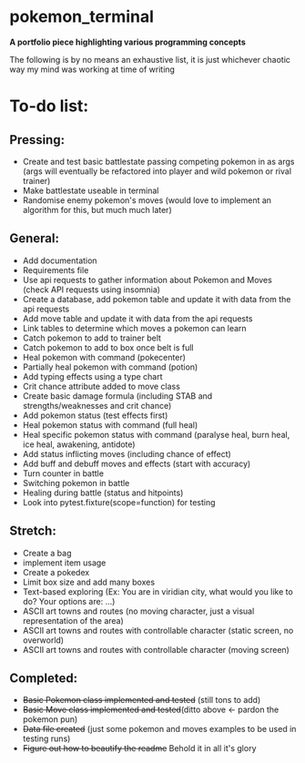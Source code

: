 # pokemon_terminal
**A portfolio piece highlighting various programming concepts**

The following is by no means an exhaustive list, it is just whichever chaotic way my mind was working at time of writing

# To-do list:
## Pressing:
- Create and test basic battlestate passing competing pokemon in as args (args will eventually be refactored into player and wild pokemon or rival trainer)
- Make battlestate useable in terminal
- Randomise enemy pokemon's moves (would love to implement an algorithm for this, but much much later)

## General:
- Add documentation
- Requirements file
- Use api requests to gather information about Pokemon and Moves (check API requests using insomnia)
- Create a database, add pokemon table and update it with data from the api requests
- Add move table and update it with data from the api requests
- Link tables to determine which moves a pokemon can learn
- Catch pokemon to add to trainer belt
- Catch pokemon to add to box once belt is full
- Heal pokemon with command (pokecenter)
- Partially heal pokemon with command (potion)
- Add typing effects using a type chart
- Crit chance attribute added to move class
- Create basic damage formula (including STAB and strengths/weaknesses and crit chance)
- Add pokemon status (test effects first)
- Heal pokemon status with command (full heal)
- Heal specific pokemon status with command (paralyse heal, burn heal, ice heal, awakening, antidote)
- Add status inflicting moves (including chance of effect)
- Add buff and debuff moves and effects (start with accuracy)
- Turn counter in battle
- Switching pokemon in battle
- Healing during battle (status and hitpoints)
- Look into pytest.fixture(scope=function) for testing

## Stretch:
- Create a bag
- implement item usage
- Create a pokedex
- Limit box size and add many boxes
- Text-based exploring (Ex: You are in viridian city, what would you like to do? Your options are: ...)
- ASCII art towns and routes (no moving character, just a visual representation of the area)
- ASCII art towns and routes with controllable character (static screen, no overworld)
- ASCII art towns and routes with controllable character (moving screen)

## Completed:
- ~~Basic Pokemon class implemented and tested~~ (still tons to add)
- ~~Basic Move class implemented and tested~~(ditto above <- pardon the pokemon pun)
- ~~Data file created~~ (just some pokemon and moves examples to be used in testing runs)
- ~~Figure out how to beautify the readme~~ Behold it in all it's glory
